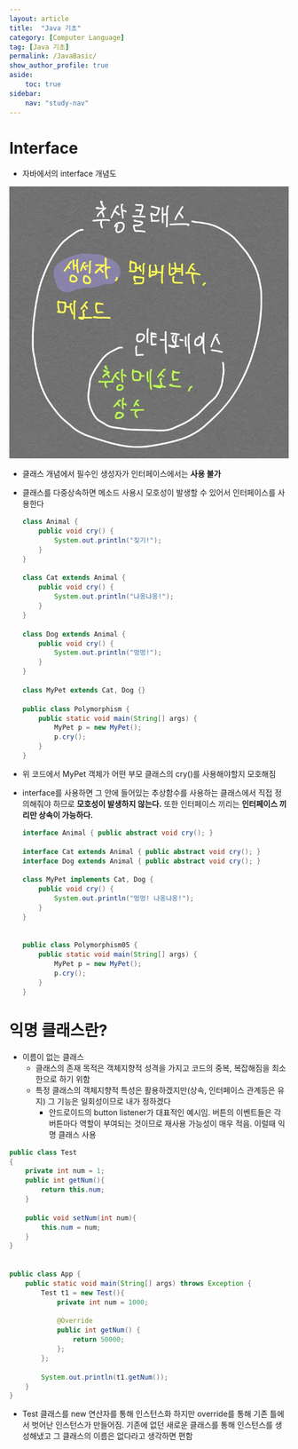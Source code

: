 ```yaml
---
layout: article
title:  "Java 기초"
category: [Computer Language]
tag: [Java 기초]
permalink: /JavaBasic/
show_author_profile: true
aside:
    toc: true
sidebar:
    nav: "study-nav"
---
```


# Interface

- 자바에서의 interface 개념도

![](/images/2022-03-10-21-16-05.png)

  - 클래스 개념에서 필수인 생성자가 인터페이스에서는 **사용 불가**
  - 클래스를 다중상속하면 메소드 사용시 모호성이 발생할 수 있어서 인터페이스를 사용한다

    ```java
    class Animal { 
        public void cry() {
            System.out.println("짖기!");
        }
    }

    class Cat extends Animal {
        public void cry() {
            System.out.println("냐옹냐옹!");
        }
    }

    class Dog extends Animal {
        public void cry() {
            System.out.println("멍멍!");
        }
    }

    class MyPet extends Cat, Dog {}

    public class Polymorphism {
        public static void main(String[] args) {
            MyPet p = new MyPet();
            p.cry();
        }
    }
    ```

  - 위 코드에서 MyPet 객체가 어떤 부모 클래스의 cry()를 사용해야할지 모호해짐
  - interface를 사용하면 그 안에 들어있는 추상함수를 사용하는 클래스에서 직접 정의해줘야 하므로 **모호성이 발생하지 않는다.** 또한 인터페이스 끼리는 **인터페이스 끼리만 상속이 가능하다.**

    ```java
    interface Animal { public abstract void cry(); }

    interface Cat extends Animal { public abstract void cry(); }        // 인터페이스가 인터페이스를 상속한 모습
    interface Dog extends Animal { public abstract void cry(); }

    class MyPet implements Cat, Dog {
        public void cry() {
            System.out.println("멍멍! 냐옹냐옹!");
        }
    }


    public class Polymorphism05 {
        public static void main(String[] args) {
            MyPet p = new MyPet();
            p.cry();
        }
    }
    ```

# 익명 클래스란?
- 이름이 없는 클래스
  - 클래스의 존재 목적은 객체지향적 성격을 가지고 코드의 중복, 복잡해짐을 최소한으로 하기 위함
  - 특정 클래스의 객체지향적 특성은 활용하겠지만(상속, 인터페이스 관계등은 유지) 그 기능은 일회성이므로 내가 정하겠다
    - 안드로이드의 button listener가 대표적인 예시임. 버튼의 이벤트들은 각 버튼마다 역할이 부여되는 것이므로 재사용 가능성이 매우 적음. 이럴때 익명 클래스 사용

```java
public class Test
{
    private int num = 1;
    public int getNum(){
        return this.num;
    }
    
    public void setNum(int num){
        this.num = num;
    }
}


public class App {
    public static void main(String[] args) throws Exception {
        Test t1 = new Test(){
            private int num = 1000;

            @Override
            public int getNum() {
                return 50000;
            };
        };

        System.out.println(t1.getNum());
    }
}
```
- Test 클래스를 new 연산자를 통해 인스턴스화 하지만 override를 통해 기존 틀에서 벗어난 인스턴스가 만들어짐. 기존에 없던 새로운 클래스를 통해 인스턴스를 생성해냈고 그 클래스의 이름은 없다라고 생각하면 편함